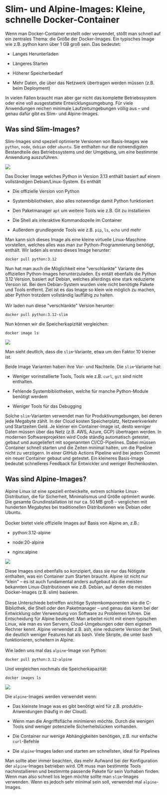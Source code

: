 ﻿# Slim- und Alpine-Images: Kleine, schnelle Docker-Container

Wenn man Docker-Container erstellt oder verwendet, stößt man schnell auf ein zentrales Thema: die Größe der Docker-Images. Ein typisches Image wie z.B. python kann über 1 GB groß sein. Das bedeutet:

- Langes Herunterladen

- Längeres Starten

- Höherer Speicherbedarf

- Mehr Daten, die über das Netzwerk übertragen werden müssen (z.B. beim Deployment)

In vielen Fällen braucht man aber gar nicht das komplette Betriebssystem oder eine voll ausgestattete Entwicklungsumgebung. Für viele Anwendungen reichen minimale Laufzeitumgebungen völlig aus – und genau dafür gibt es Slim- und Alpine-Images.

## Was sind Slim-Images?

Slim-Images sind speziell optimierte Versionen von Basis-Images wie `python`, `node`, `debian` oder `ubuntu`.
Sie enthalten nur die notwendigsten Bestandteile des Betriebssystems und der Umgebung, um eine bestimmte Anwendung auszuführen.

![](../assets/docker_64.png)

Das Docker Image welches Python in Version 3.13 enthält basiert auf einem vollständigen Debian/Linux-System. Es enthält

- Die offizielle Version von Python

- Systembibliotheken, also alles notwendige damit Python funktioniert

- Den Paketmanager `apt` um weitere Tools wie z.B. Git zu installieren

- Die Shell als interaktive Kommandozeile im Container

- Außerdem grundlegende Tools wie z.B. `pip`, `ls`, `echo` und mehr

Man kann sich dieses Image als eine kleine virtuelle Linux-Maschine vorstellen, welches alles was man zur Python-Programmierung benötigt, enthält. Wir laden als erstes dieses Image herunter:

```
docker pull python:3.12
```

Nun hat man auch die Möglichkeit eine "verschlankte" Variante des offiziellen Python-Images herunterzuladen. Es entält ebenfalls die Python 3.12 Version, basiert auf Debian, welches allerdings eine stark reduzierte Version ist. Bei dem Debian-System wurden viele nicht benötigte Pakete und Tools entfernt. Ziel ist es das Image so klein wie möglich zu machen, aber Python trotzdem vollständig lauffähig zu halten.
<br>
<br>
Wir laden nun diese "verschlankte" Version herunter:

```
docker pull python:3.12-slim
```

Nun können wir die Speicherkapizität vergleichen:

```
docker image ls
```

![](../assets/docker_65.png)

Man sieht deutlich, dass die `slim`-Variante, etwa um den Faktor 10 kleiner ist.

Beide Image Varianten haben ihre Vor- und Nachteile. Die `slim`-Variante hat:

- Weniger vorinstallierte Tools, Tools wie z.B. `curl`, `git` sind nicht enthalten.

- Fehlende Systembibliotheken, welche für manche Python-Module benötigt werdem

- Weniger Tools für das Debugging

Solche `slim`-Varianten verwendet man für Produktivumgebungen, bei denen jede Megabyte zählt. In der Cloud kosten Speicherplatz, Netzwerkverkehr und Startzeiten Geld. Je kleiner ein Container-Image ist, desto weniger Daten müssen über das Netz (z.B. AWS, Azure, GCP) übertragen werden. In modernen Softwareprojekten wird Code ständig automatisch getestet, gebaut und ausgeliefert mit sogenannten CI/CD-Pipelines. Dabei müssen Container schnell starten und die Zeiten minimal halten, um die Pipeline nicht zu verzögern. In einer GitHub Actions Pipeline wird bei jedem Commit ein neuer Container gebaut und getestet. Ein kleineres Basis-Image bedeutet schnelleres Feedback für Entwickler und weniger Rechenkosten.

## Was sind Alpine-Images?

Alpine Linux ist eine speziell entwickelte, extrem schlanke Linux-Distribution, die für Sicherheit, Minimalismus und Größe optimiert wurde. Die gesamte Grundinstallation ist nur ca. 50 MB groß – verglichen mit hunderten Megabytes bei traditionellen Distributionen wie Debian oder Ubuntu.
<br>
<br>
Docker bietet viele offizielle Images auf Basis von Alpine an, z.B.:

- python:3.12-alpine

- node:20-alpine

- nginx:alpine

![](../assets/docker_66.png)

Diese Images sind ebenfalls so konzipiert, dass sie nur das Nötigste enthalten, was ein Container zum Starten braucht. Alpine ist nicht nur "klein" – es ist auch fundamental anders aufgebaut als die meisten bekannten Linux-Distributionen wie z.B. Debian, auf denen die meisten Docker-Images (z.B. slim) basieren.
<br>
<br>
Diese Unterschiede betreffen wichtige Systemkomponenten wie die C-Bibliothek, die Shell oder den Paketmanager – und genau das kann bei der Entwicklung oder Verwendung von Software zu Problemen führen. Die Entscheidung für Alpine bedeutet: Man arbeitet nicht mit einem typischen Linux, wie man es von Servern, Cloud-Umgebungen oder dem eigenen Rechner kennt. Alpine verwendet z.B. ash, eine reduzierte Version der Shell, die deutlich weniger Features hat als bash. Viele Skripte, die unter bash funktionieren, scheitern in Alpine.
<br>
<br>
Wie laden uns mal das `alpine`-Image von Python:

```
docker pull python:3.12-alpine
```

Und vergleichen nochmals die Speicherkapazität:

```
docker images ls
```

![](../assets/docker_67.png)

Die `alpine`-Images werden verwendet wenn:

- Das kleinste Image was es gibt benötigt wird für z.B. produktiv-Anwendungen (häufig in der Cloud).

- Wenn man die Angriffsfläche minimieren möchte. Durch die wenigen Tools sind weniger potenzielle Sicherheitslücken vorhanden.

- Die Container nur wenige Abhängigkeiten benötigen, z.B. nur einfache `curl`-Befehle

- Die `alpine`-Images laden und starten am schnellsten, ideal für Pipelines

Man sollte aber immer beachten, das mehr Aufwand bei der Konfiguration der `alpine`-Images betrieben wird. Oft muss man bestimmte Tools nachinstallieren und bestimmte passende Pakete für sein Vorhaben finden. Wenn man also schnell los legen möchte sollte man `slim`-Images verwenden. Wenn es jedoch sehr minimal sein soll, verwendet mal `alpine`-Images.

